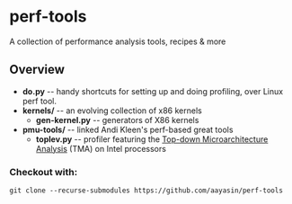 # perf-tools
A collection of performance analysis tools, recipes &amp; more

## Overview
* **do.py** -- handy shortcuts for setting up and doing profiling, over Linux perf tool.
* **kernels/** -- an evolving collection of x86 kernels
  * **gen-kernel.py** -- generators of X86 kernels
* **pmu-tools/** -- linked Andi Kleen's perf-based great tools
  * **toplev.py** -- profiler featuring the [Top-down Microarchitecture Analysis](http://bit.ly/tma-ispass14) (TMA) on Intel processors

### Checkout with:
`git clone --recurse-submodules https://github.com/aayasin/perf-tools`

